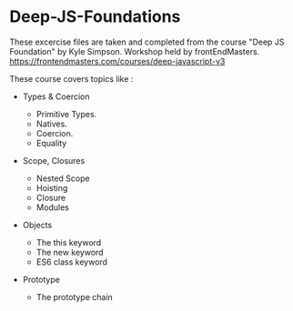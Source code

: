 # Deep-JS-Foundations

These excercise files are taken and completed from the course "Deep JS Foundation" by Kyle Simpson.
Workshop held by frontEndMasters. https://frontendmasters.com/courses/deep-javascript-v3

These course covers topics like : 

- Types & Coercion
    - Primitive Types.
    - Natives.
    - Coercion. 
    - Equality
    
- Scope, Closures
    - Nested Scope
    - Hoisting
    - Closure
    - Modules

- Objects
  - The this keyword
  - The new keyword
  - ES6 class keyword
  
- Prototype
  - The prototype chain
  
